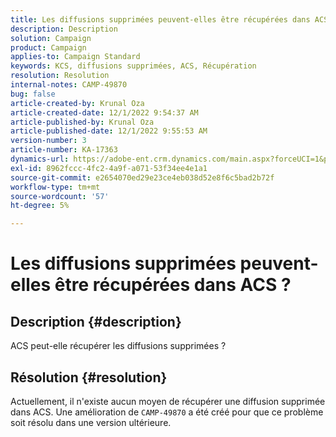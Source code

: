 ```yaml
---
title: Les diffusions supprimées peuvent-elles être récupérées dans ACS ?
description: Description
solution: Campaign
product: Campaign
applies-to: Campaign Standard
keywords: KCS, diffusions supprimées, ACS, Récupération
resolution: Resolution
internal-notes: CAMP-49870
bug: false
article-created-by: Krunal Oza
article-created-date: 12/1/2022 9:54:37 AM
article-published-by: Krunal Oza
article-published-date: 12/1/2022 9:55:53 AM
version-number: 3
article-number: KA-17363
dynamics-url: https://adobe-ent.crm.dynamics.com/main.aspx?forceUCI=1&pagetype=entityrecord&etn=knowledgearticle&id=2f0d6c27-5e71-ed11-9561-6045bd006a22
exl-id: 8962fccc-4fc2-4a9f-a071-53f34ee4e1a1
source-git-commit: e2654070ed29e23ce4eb038d52e8f6c5bad2b72f
workflow-type: tm+mt
source-wordcount: '57'
ht-degree: 5%

---
```


# Les diffusions supprimées peuvent-elles être récupérées dans ACS ?

## Description {#description}


ACS peut-elle récupérer les diffusions supprimées ?


## Résolution {#resolution}


Actuellement, il n&#39;existe aucun moyen de récupérer une diffusion supprimée dans ACS. Une amélioration de `CAMP-49870` a été créé pour que ce problème soit résolu dans une version ultérieure.
